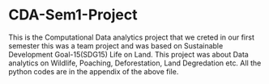 # CDA-Sem1-Project
This is the Computational Data analytics project that we creted in our first semester this was a team project and was based on Sustainable Development Goal-15(SDG15) Life on Land. This project was about Data analytics on Wildlife, Poaching, Deforestation, Land Degredation etc. All the python codes are in the appendix of the above file.
